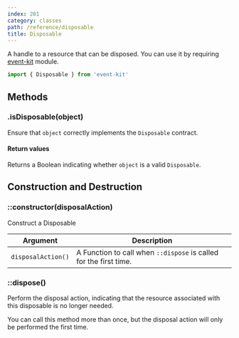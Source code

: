 ```yaml
---
index: 201
category: classes
path: /reference/disposable
title: Disposable
---
```


A handle to a resource that can be disposed.
You can use it by requiring [event-kit](https://github.com/atom/event-kit) module.

```js
import { Disposable } from 'event-kit'
```

## Methods

### .isDisposable(object)

Ensure that `object` correctly implements the `Disposable` contract.

#### Return values

Returns a Boolean indicating whether `object` is a valid `Disposable`.

## Construction and Destruction

### ::constructor(disposalAction)

Construct a Disposable

| Argument | Description |
| -------- | ----------- |
| `disposalAction()` | A Function to call when `::dispose` is called for the first time. |

### ::dispose()

Perform the disposal action, indicating that the resource associated with this disposable is no longer needed.

You can call this method more than once, but the disposal action will only be performed the first time.

